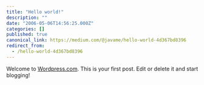 ```yaml
---
title: "Hello world!"
description: ""
date: "2006-05-06T14:56:25.000Z"
categories: []
published: true
canonical_link: https://medium.com/@javame/hello-world-4d367bd8396
redirect_from:
  - /hello-world-4d367bd8396
---
```


Welcome to [Wordpress.com](http://wordpress.com/). This is your first post. Edit or delete it and start blogging!
